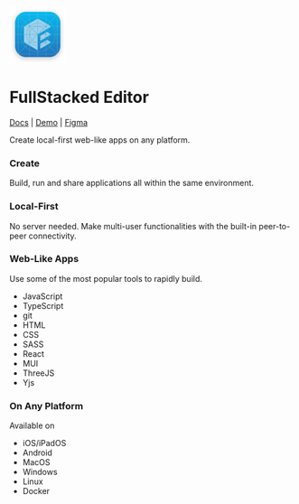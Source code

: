 <img height=100 width=100 src="editor/assets/dev-icon.png" />

# FullStacked Editor

[Docs](https://docs.fullstacked.org) | [Demo](https://demo.fullstacked.org) | [Figma](https://www.figma.com/design/xb3JBRCvEWpbwGda03T5QQ/Mockups)

Create local-first web-like apps on any platform.

### Create

Build, run and share applications all within the same environment.

### Local-First

No server needed. Make multi-user functionalities with the built-in peer-to-peer connectivity.

### Web-Like Apps

Use some of the most popular tools to rapidly build.

-   JavaScript
-   TypeScript
-   git
-   HTML
-   CSS
-   SASS
-   React
-   MUI
-   ThreeJS
-   Yjs

### On Any Platform

Available on

-   iOS/iPadOS
-   Android
-   MacOS
-   Windows
-   Linux
-   Docker
